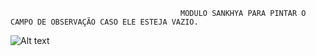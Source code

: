                                           MODULO SANKHYA PARA PINTAR O CAMPO DE OBSERVAÇÃO CASO ELE ESTEJA VAZIO.







![Alt text](https://i.imgur.com/neJRJzW.png "SCREENSHOT")

